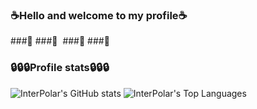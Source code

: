 ### ☕Hello and welcome to my profile☕

###🤠‎ 
###👔‎ ‎ 
###👖‎ 
###👞‎ 

### 🔒🔒🔒Profile stats🔒🔒🔒


![InterPolar's GitHub stats](https://github-readme-stats.vercel.app/api?username=BruhDevel&theme=dracula) ![InterPolar's Top Languages](https://github-readme-stats.vercel.app/api/top-langs/?username=BruhDevel&theme=dracula)
